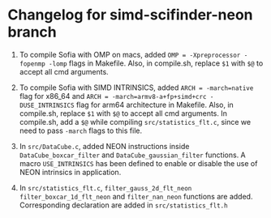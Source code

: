 # Changelog for simd-scifinder-neon branch

1. To compile Sofia with OMP on macs, added `OMP = -Xpreprocessor -fopenmp -lomp` flags in Makefile. Also, in compile.sh, replace `$1` with `$@` to accept all cmd arguments.

2. To compile Sofia with SIMD INTRINSICS, added `ARCH = -march=native` flag for x86_64 and `ARCH = -march=armv8-a+fp+simd+crc -DUSE_INTRINSICS` flag for arm64 architecture in Makefile. Also, in compile.sh, replace `$1` with `$@` to accept all cmd arguments. In compile.sh, add a `$@` while compiling `src/statistics_flt.c`, since we need to pass `-march` flags to this file.

3. In `src/DataCube.c`, added NEON instructions inside `DataCube_boxcar_filter` and `DataCube_gaussian_filter` functions. A macro `USE_INTRINSICS` has been defined to enable or disable the use of NEON intrinsics in application.

4. In `src/statistics_flt.c`, `filter_gauss_2d_flt_neon` `filter_boxcar_1d_flt_neon` and `filter_nan_neon` functions are added. Corresponding declaration are added in `src/statistics_flt.h`
